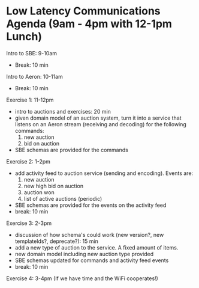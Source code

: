 # Low Latency Communications Agenda (9am - 4pm with 12-1pm Lunch)

Intro to SBE: 9-10am
* Break: 10 min

Intro to Aeron: 10-11am
* Break: 10 min

Exercise 1: 11-12pm
* intro to auctions and exercises: 20 min
* given domain model of an auction system, turn it into a service that listens on an Aeron stream
(receiving and decoding) for the following commands:
    1. new auction
    1. bid on auction
* SBE schemas are provided for the commands

Exercise 2: 1-2pm
* add activity feed to auction service (sending and encoding). Events are:
    1. new auction
    1. new high bid on auction
    1. auction won
    1. list of active auctions (periodic)
* SBE schemas are provided for the events on the activity feed
* break: 10 min

Exercise 3: 2-3pm
* discussion of how schema's could work (new version?, new templateIds?, deprecate?): 15 min
* add a new type of auction to the service. A fixed amount of items.
* new domain model including new auction type provided
* SBE schemas updated for commands and activity feed events
* break: 10 min

Exercise 4: 3-4pm (If we have time and the WiFi cooperates!)
